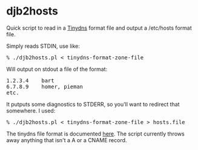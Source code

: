 djb2hosts
=========

Quick script to read in a [Tinydns](http://tinydns.org/) format file and output a /etc/hosts format file.

Simply reads STDIN, use like:

<pre>
% ./djb2hosts.pl < tinydns-format-zone-file
</pre>

Will output on stdout a file of the format:

<pre>
1.2.3.4    bart
6.7.8.9    homer, pieman
etc.
</pre>

It putputs some diagnostics to STDERR, so you'll want to redirect that somewhere. I used:

<pre>
% ./djb2hosts.pl < tinydns-format-zone-file > hosts.file
</pre>

The tinydns file format is documented [here](http://cr.yp.to/djbdns/tinydns-data.html). The script currently throws away anything that isn't a A or a CNAME record.